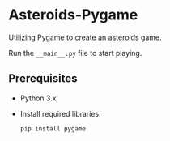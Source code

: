 # Asteroids-Pygame
Utilizing Pygame to create an asteroids game.

Run the `__main__.py` file to start playing. 

## Prerequisites
- Python 3.x
- Install required libraries:

  ```bash
  pip install pygame

